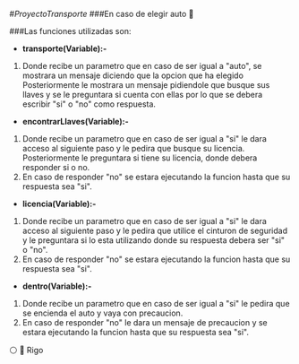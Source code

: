 #_ProyectoTransporte_
###En caso de elegir auto :car:

###Las funciones utilizadas son:


* __transporte(Variable):-__

1. Donde recibe un parametro que en caso de ser igual a "auto", se mostrara un mensaje diciendo que la opcion que ha elegido 
Posteriormente le mostrara un mensaje pidiendole que busque sus llaves y se le preguntara si cuenta con ellas por lo que se debera
        escribir "si" o "no" como respuesta.


* __encontrarLlaves(Variable):-__

1. Donde recibe un parametro que en caso de ser igual a "si" le dara acceso al siguiente paso y le pedira que busque su licencia.
Posteriormente le preguntara si tiene su licencia, donde debera responder si o no.
2. En caso de responder "no" se estara ejecutando la funcion hasta que su respuesta sea "si".
        
* __licencia(Variable):-__

1. Donde recibe un parametro que en caso de ser igual a "si" le dara acceso al siguiente paso y le pedira que utilice el cinturon de seguridad y le preguntara si lo esta utilizando donde su respuesta debera ser "si" o "no".
2. En caso de responder "no" se estara ejecutando la funcion hasta que su respuesta sea "si".
        
* __dentro(Variable):-__ 

1. Donde recibe un parametro que en caso de ser igual a "si" le pedira que se encienda el auto y vaya con precaucion.
2. En caso de responder "no" le dara un mensaje de precaucion y se estara ejecutando la funcion hasta que su respuesta sea "si".

:white_circle: :red_circle: Rigo
